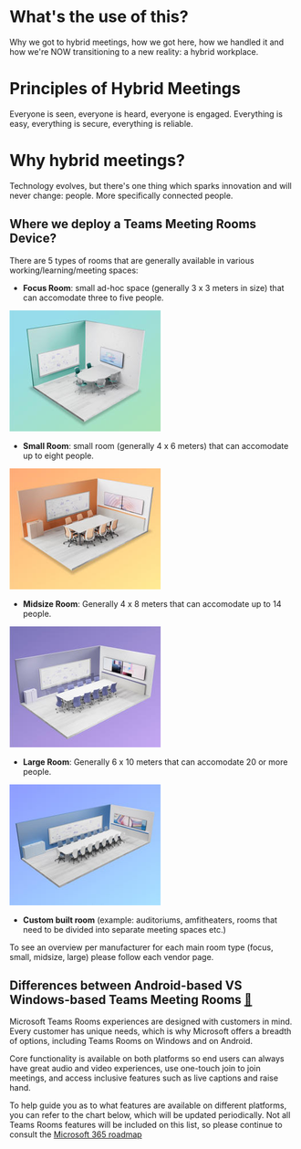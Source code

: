 # What's the use of this?

Why we got to hybrid meetings, how we got here, how we handled it and how we're NOW transitioning to a new reality: a hybrid workplace.

# Principles of Hybrid Meetings

Everyone is seen, everyone is heard, everyone is engaged.
Everything is easy, everything is secure, everything is reliable.

# Why hybrid meetings?

Technology evolves, but there's one thing which sparks innovation and will never change: people.
More specifically connected people.

## Where we deploy a Teams Meeting Rooms Device?

There are 5 types of rooms that are generally available in various working/learning/meeting spaces:
- **Focus Room**: small ad-hoc space (generally 3 x 3 meters in size) that can accomodate three to five people.

![Focus Room](./../images/rooms/focus.jpg "Focus Room")

- **Small Room**: small room (generally 4 x 6 meters) that can accomodate up to eight people.

![Small Room](./../images/rooms/small.jpg "Small Room")

- **Midsize Room**: Generally 4 x 8 meters that can accomodate up to 14 people.

![Midsize Room](./../images/rooms/midsize.jpg "Midsize Room")

- **Large Room**: Generally 6 x 10 meters that can accomodate 20 or more people.

![Large Room](./../images/rooms/large.jpg "Large Room")

- **Custom built room** (example: auditoriums, amfitheaters, rooms that need to be divided into separate meeting spaces etc.)

To see an overview per manufacturer for each main room type (focus, small, midsize, large) please follow each vendor page.

## Differences between Android-based VS Windows-based Teams Meeting Rooms [🔗](https://learn.microsoft.com/en-us/microsoftteams/rooms/teams-devices-feature-comparison)

Microsoft Teams Rooms experiences are designed with customers in mind. Every customer has unique needs, which is why Microsoft offers a breadth of options, including Teams Rooms on Windows and on Android.

Core functionality is available on both platforms so end users can always have great audio and video experiences, use one-touch join to join meetings, and access inclusive features such as live captions and raise hand.

To help guide you as to what features are available on different platforms, you can refer to the chart below, which will be updated periodically. Not all Teams Rooms features will be included on this list, so please continue to consult the [Microsoft 365 roadmap](https://www.microsoft.com/en-ww/microsoft-365/roadmap?rtc=1&filters=)
